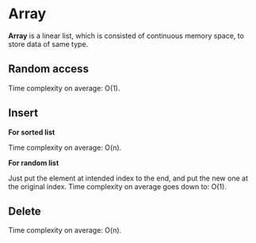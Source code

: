 # Array

**Array** is a linear list, which is consisted of continuous memory space, to store data of same type.

## Random access

Time complexity on average: O(1).

## Insert

**For sorted list**

Time complexity on average: O(n).

**For random list**

Just put the element at intended index to the end, and put the new one at the original index. Time complexity on average goes down to: O(1).

## Delete

Time complexity on average: O(n).


